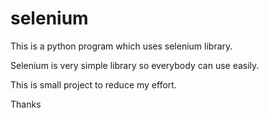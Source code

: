 # selenium

This is a python program which uses selenium library.

Selenium is very simple library so everybody can use easily.

This is small project to reduce my effort.

Thanks
